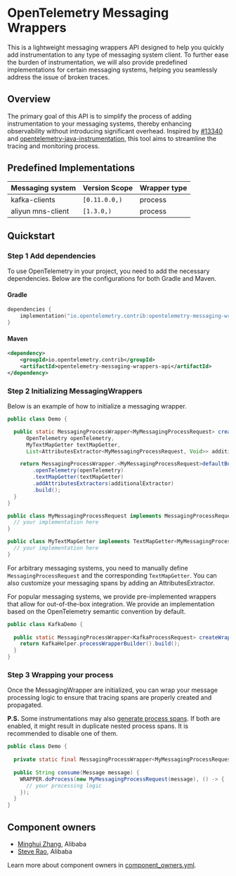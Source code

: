 # OpenTelemetry Messaging Wrappers

This is a lightweight messaging wrappers API designed to help you quickly add instrumentation to any
type of messaging system client. To further ease the burden of instrumentation, we will also provide
predefined implementations for certain messaging systems, helping you seamlessly address the issue 
of broken traces.

## Overview

The primary goal of this API is to simplify the process of adding instrumentation to your messaging 
systems, thereby enhancing observability without introducing significant overhead. Inspired by 
[#13340](https://github.com/open-telemetry/opentelemetry-java-instrumentation/issues/13340) and 
[opentelemetry-java-instrumentation](https://github.com/open-telemetry/opentelemetry-java-instrumentation/blob/main/instrumentation-api-incubator/src/main/java/io/opentelemetry/instrumentation/api/incubator/semconv/messaging/MessagingAttributesExtractor.java), 
this tool aims to streamline the tracing and monitoring process.

## Predefined Implementations

| Messaging system  | Version Scope | Wrapper type |
|-------------------|---------------|--------------|
| kafka-clients     | `[0.11.0.0,)` | process      |
| aliyun mns-client | `[1.3.0,)`    | process      |

## Quickstart

### Step 1 Add dependencies

To use OpenTelemetry in your project, you need to add the necessary dependencies. Below are the configurations for both
Gradle and Maven.

#### Gradle

```kotlin
dependencies {
    implementation("io.opentelemetry.contrib:opentelemetry-messaging-wrappers-api")
}
```

#### Maven

```xml
<dependency>
    <groupId>io.opentelemetry.contrib</groupId>
    <artifactId>opentelemetry-messaging-wrappers-api</artifactId>
</dependency>
```

### Step 2 Initializing MessagingWrappers

Below is an example of how to initialize a messaging wrapper.

```java
public class Demo {

  public static MessagingProcessWrapper<MyMessagingProcessRequest> createWrapper(
      OpenTelemetry openTelemetry,
      MyTextMapGetter textMapGetter,
      List<AttributesExtractor<MyMessagingProcessRequest, Void>> additionalExtractor) {

    return MessagingProcessWrapper.<MyMessagingProcessRequest>defaultBuilder()
        .openTelemetry(openTelemetry)
        .textMapGetter(textMapGetter)
        .addAttributesExtractors(additionalExtractor)
        .build();
  }
}

public class MyMessagingProcessRequest implements MessagingProcessRequest {
  // your implementation here
}

public class MyTextMapGetter implements TextMapGetter<MyMessagingProcessRequest> {
  // your implementation here
}
```

For arbitrary messaging systems, you need to manually define `MessagingProcessRequest` and the corresponding `TextMapGetter`.
You can also customize your messaging spans by adding an AttributesExtractor.

For popular messaging systems, we provide pre-implemented wrappers that allow for out-of-the-box integration. We provide
an implementation based on the OpenTelemetry semantic convention by default.

```java
public class KafkaDemo {
  
  public static MessagingProcessWrapper<KafkaProcessRequest> createWrapper() {
    return KafkaHelper.processWrapperBuilder().build();
  }
}
```

### Step 3 Wrapping your process

Once the MessagingWrapper are initialized, you can wrap your message processing logic to ensure that tracing spans are
properly created and propagated.

**P.S.** Some instrumentations may also [generate process spans](https://github.com/open-telemetry/opentelemetry-java-instrumentation/blob/main/docs/supported-libraries.md).
If both are enabled, it might result in duplicate nested process spans. It is recommended to disable one of them.

```java
public class Demo {
  
  private static final MessagingProcessWrapper<MyMessagingProcessRequest> WRAPPER = createWrapper();
  
  public String consume(Message message) {
    WRAPPER.doProcess(new MyMessagingProcessRequest(message), () -> {
      // your processing logic
    });
  }
}
```

## Component owners

- [Minghui Zhang](https://github.com/Cirilla-zmh), Alibaba
- [Steve Rao](https://github.com/steverao), Alibaba

Learn more about component owners in [component_owners.yml](../.github/component_owners.yml).
